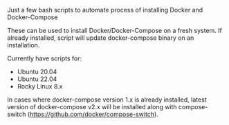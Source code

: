 Just a few bash scripts to automate process of installing Docker and Docker-Compose

These can be used to install Docker/Docker-Compose on a fresh system. If already installed,
script will update docker-compose binary on an installation.

Currently have scripts for:
- Ubuntu 20.04
- Ubuntu 22.04
- Rocky Linux 8.x

In cases where docker-compose version 1.x is already installed, latest version of docker-compose v2.x 
will be installed along with compose-switch (https://github.com/docker/compose-switch).

